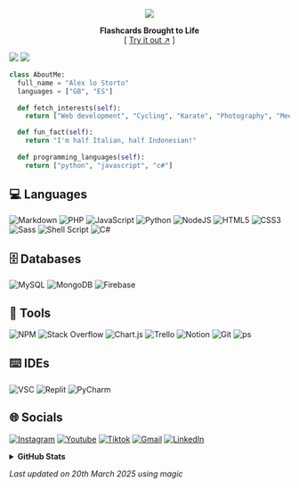 <div align="center">
  
  [![][logo-url]][repo-url]  
  
  **Flashcards Brought to Life**  
  [ [Try it out ↗︎][repo-url] ]
  
</div>

[![][banner-url]][repo-url]
[![][badges-url]][repo-url]

[logo-url]: https://github.com/alexlostorto/alexlostorto/raw/main/assets/flashi-logo.png
[repo-url]: https://plani.org.uk/
[banner-url]: https://github.com/alexlostorto/alexlostorto/raw/main/assets/flashi-banner.png
[badges-url]: https://github.com/alexlostorto/alexlostorto/raw/main/assets/flashi-specs.png

```python
class AboutMe: 
  full_name = "Alex lo Storto" 
  languages = ["GB", "ES"]
  
  def fetch_interests(self): 
    return ["Web development", "Cycling", "Karate", "Photography", "Meeting people!"]

  def fun_fact(self): 
    return "I'm half Italian, half Indonesian!"
    
  def programming_languages(self): 
    return ["python", "javascript", "c#"]
```

<!-- COLOURS
1: FADAEA
2: F3D0EA
3: EAC6EA
4: E3BCEA
5: DBB2E9
6: D3A8E9
7: CB9FE9
8: C394E8
9: BB8BE8
10: B481E8
11: AB77E8
12: A46DE7
13: 9C63E7
14: 9459E7
15: 8C4FE7
-->

## 💻 Languages
![Markdown](https://img.shields.io/badge/markdown-FADAEA.svg?style=for-the-badge&logo=markdown&logoColor=white) 
![PHP](https://img.shields.io/badge/php-F3D0EA.svg?style=for-the-badge&logo=php&logoColor=white) 
![JavaScript](https://img.shields.io/badge/javascript-EAC6EA.svg?style=for-the-badge&logo=javascript&logoColor=white) 
![Python](https://img.shields.io/badge/python-E3BCEA?style=for-the-badge&logo=python&logoColor=white) 
![NodeJS](https://img.shields.io/badge/node.js-DBB2E9?style=for-the-badge&logo=node.js&logoColor=white) 
![HTML5](https://img.shields.io/badge/html5-D3A8E9.svg?style=for-the-badge&logo=html5&logoColor=white) 
![CSS3](https://img.shields.io/badge/css3-CB9FE9.svg?style=for-the-badge&logo=css3&logoColor=white) 
![Sass](https://img.shields.io/badge/sass-C394E8?style=for-the-badge&logo=python&logoColor=white) 
![Shell Script](https://img.shields.io/badge/shell_script-BB8BE8.svg?style=for-the-badge&logo=gnu-bash&logoColor=white) 
![C#](https://img.shields.io/badge/c%23-B481E8.svg?style=for-the-badge&logo=c-sharp&logoColor=white) 

## 🗄️ **Databases**
![MySQL](https://img.shields.io/badge/mysql-FADAEA.svg?style=for-the-badge&logo=mysql&logoColor=white) 
![MongoDB](https://img.shields.io/badge/MongoDB-F3D0EA.svg?style=for-the-badge&logo=mongodb&logoColor=white) 
![Firebase](https://img.shields.io/badge/Firebase-EAC6EA.svg?style=for-the-badge&logo=Firebase&logoColor=white)

## 🔨 **Tools**
![NPM](https://img.shields.io/badge/NPM-FADAEA.svg?style=for-the-badge&logo=npm&logoColor=white) 
![Stack Overflow](https://img.shields.io/badge/-Stackoverflow-F3D0EA?style=for-the-badge&logo=stack-overflow&logoColor=white) 
![Chart.js](https://img.shields.io/badge/chart.js-EAC6EA.svg?style=for-the-badge&logo=chart.js&logoColor=white) 
![Trello](https://img.shields.io/badge/Trello-E3BCEA.svg?style=for-the-badge&logo=Trello&logoColor=white) 
![Notion](https://img.shields.io/badge/Notion-DBB2E9.svg?style=for-the-badge&logo=notion&logoColor=white) 
![Git](https://img.shields.io/badge/Git-D3A8E9.svg?style=for-the-badge&logo=git&logoColor=white) 
![ps](https://img.shields.io/badge/powershell-C394E8?style=for-the-badge&logo=powershell&logoColor=white)

## ⌨️ **IDEs**
![VSC](https://img.shields.io/badge/Visual_Studio_Code-FADAEA?style=for-the-badge&logo=visual%20studio%20code&logoColor=white) 
![Replit](https://img.shields.io/badge/Replit-F3D0EA?style=for-the-badge&logo=Replit&logoColor=white) 
![PyCharm](https://img.shields.io/badge/pycharm-EAC6EA?style=for-the-badge&logo=pycharm&logoColor=white&color=EAC6EA&labelColor=EAC6EA)

## 🌐 Socials
[![Instagram](https://img.shields.io/badge/Instagram-FADAEA?style=for-the-badge&logo=instagram&logoColor=white)](https://www.instagram.com/alexlostorto/) 
[![Youtube](https://img.shields.io/badge/Youtube-F3D0EA?style=for-the-badge&logo=youtube&logoColor=white)](https://www.youtube.com/@alexlostorto) 
[![Tiktok](https://img.shields.io/badge/Tiktok-EAC6EA?style=for-the-badge&logo=tiktok&logoColor=white)](https://www.tiktok.com/@alexlostorto) 
[![Gmail](https://img.shields.io/badge/Gmail-E3BCEA?style=for-the-badge&logo=gmail&logoColor=white)](mailto:lostorto.business@gmail.com) 
[![LinkedIn](https://img.shields.io/badge/LinkedIn-DBB2E9?style=for-the-badge&logo=linkedin&logoColor=white)](https://www.linkedin.com/in/alex-lo-storto-88796a257/)

<details>
  <summary>
      <b>GitHub Stats</b>
  </summary>
  <p align="center">
    <img height="210" src="https://github-profile-trophy.vercel.app/?username=alexlostorto&theme=vision-friendly-dark&rank=-C,-B" />
    <img height="210" src="https://github-readme-stats-alexlostorto.vercel.app/api/top-langs?username=alexlostorto&count_private=true&langs_count=15&theme=vision-friendly-dark&include_all_commits=true&count_private=true&layout=compact&show"/>
    <img height="210" src="https://gh-md-stats.vercel.app/api?username=alexlostorto&theme=vision-friendly-dark&count_private=true&show_icons=true&include_all_commits=true" />
    <img height="210" src="https://github-readme-streak-stats.herokuapp.com/?user=alexlostorto&theme=vision-friendly-dark" />
  </p>
</details>

  
<!-- Last updated on Thu Mar 20 2025 00:58:54 GMT+0000 (Coordinated Universal Time) ;-;-->
<i>Last updated on 20th March 2025 using magic</i>